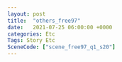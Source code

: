 ```yaml
---
layout: post
title:  "others_free97"
date:   2021-07-25 06:00:00 +0000
categories: Etc
Tags: Story Etc
SceneCode: ["scene_free97_q1_s20"]
---
```

